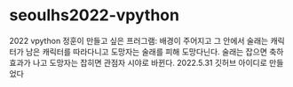 # seoulhs2022-vpython
2022 vpython 정훈이
만들고 싶은 프러그램: 배경이 주어지고 그 안에서 술래는 캐릭터가 남은 캐릭터를 따라다니고 도망자는 술래를 피해 도망다닌다. 술래는 잡으면 축하 효과가 나고 도망자는 잡히면 관점자 시야로 바뀐다.
2022.5.31 깃허브 아이디로 만들었다
